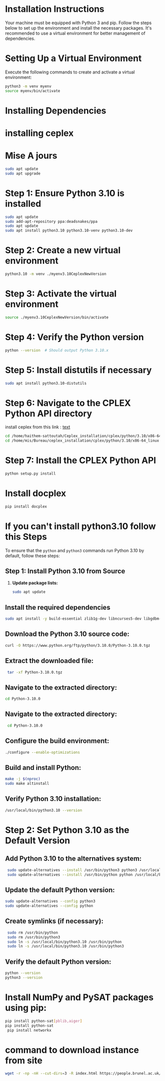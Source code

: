 # Installation Instructions
Your machine must be equipped with Python 3 and pip. Follow the steps below to set up the environment and install the necessary packages. It's recommended to use a virtual environment for better management of dependencies.

# Setting Up a Virtual Environment
Execute the following commands to create and activate a virtual environment:

```bash
python3 -m venv myenv
source myenv/bin/activate
```
# Installing Dependencies

# installing ceplex

# Mise A jours
```bash
sudo apt update
sudo apt upgrade
```
# Step 1: Ensure Python 3.10 is installed
```bash
sudo apt update
sudo add-apt-repository ppa:deadsnakes/ppa
sudo apt update
sudo apt install python3.10 python3.10-venv python3.10-dev
```
# Step 2: Create a new virtual environment
```bash
python3.10 -m venv ./myenv3.10CeplexNewVersion
```
# Step 3: Activate the virtual environment
```bash
source ./myenv3.10CeplexNewVersion/bin/activate
```
# Step 4: Verify the Python version
```bash
python --version  # Should output Python 3.10.x
```
# Step 5: Install distutils if necessary
```bash
sudo apt install python3.10-distutils
```

# Step 6: Navigate to the CPLEX Python API directory
install ceplex from this link : [text](https://www.ibm.com/products/ilog-cplex-optimization-studio)
```bash
cd /home/haithem-sattoutah/Ceplex_installation/cplex/python/3.10/x86-64_linux
cd /home/mis/Bureau/ceplex_installation/cplex/python/3.10/x86-64_linux

```
# Step 7: Install the CPLEX Python API
```bash
python setup.py install
```
# Install docplex 
```bash
pip install docplex
```

# If you can't install python3.10 follow this Steps
To ensure that the `python` and `python3` commands run Python 3.10 by default, follow these steps:

## Step 1: Install Python 3.10 from Source

1. **Update package lists:**
   ```sh
   sudo apt update
   ```
## Install the required dependencies
```sh
sudo apt install -y build-essential zlib1g-dev libncurses5-dev libgdbm-dev libnss3-dev libssl-dev libreadline-dev libffi-dev curl libbz2-dev
```

## Download the Python 3.10 source code:
   ```sh
   curl -O https://www.python.org/ftp/python/3.10.0/Python-3.10.0.tgz

   ```
## Extract the downloaded file:
   ```sh
    tar -xf Python-3.10.0.tgz
   ```   
## Navigate to the extracted directory:
   ```sh
   cd Python-3.10.0

   ```  
## Navigate to the extracted directory:
  ```sh
   cd Python-3.10.0

   ```   
   ## Configure the build environment:
   
   ```sh
   ./configure --enable-optimizations
   ```
   ## Build and install Python:
   ```sh
   make -j $(nproc)
  sudo make altinstall

   ```
   ## Verify Python 3.10 installation:
      
   ```sh
   /usr/local/bin/python3.10 --version
   ```   

   # Step 2: Set Python 3.10 as the Default Version
   ## Add Python 3.10 to the alternatives system:
   ```sh
    sudo update-alternatives --install /usr/bin/python3 python3 /usr/local/bin/python3.10 1
    sudo update-alternatives --install /usr/bin/python python /usr/local/bin/python3.10 1
   ```   
   ## Update the default Python version:
   ```sh
   sudo update-alternatives --config python3
   sudo update-alternatives --config python
   ```   
   ## Create symlinks (if necessary):
   ```sh
    sudo rm /usr/bin/python
    sudo rm /usr/bin/python3
    sudo ln -s /usr/local/bin/python3.10 /usr/bin/python
    sudo ln -s /usr/local/bin/python3.10 /usr/bin/python3
   ```
   ## Verify the default Python version:
   ```sh
   python --version
   python3 --version

   ```
# Install NumPy and PySAT packages using pip:

```bash
pip install python-sat[pblib,aiger]
pip install python-sat
 pip install networkx
```

# command to download instance from site 
```bash
wget -r -np -nH --cut-dirs=3 -R index.html https://people.brunel.ac.uk/~mastjjb/jeb/orlib/files/
```